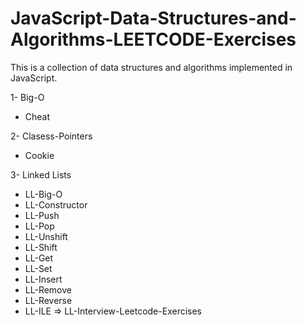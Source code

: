 ﻿# JavaScript-Data-Structures-and-Algorithms-LEETCODE-Exercises
This is a collection of data structures and algorithms implemented in JavaScript.
 
1- Big-O
   * Cheat

2- Clasess-Pointers 
   * Cookie
   
3- Linked Lists
   * LL-Big-O
   * LL-Constructor
   * LL-Push
   * LL-Pop
   * LL-Unshift
   * LL-Shift
   * LL-Get
   * LL-Set
   * LL-Insert
   * LL-Remove
   * LL-Reverse
   * LL-ILE => LL-Interview-Leetcode-Exercises